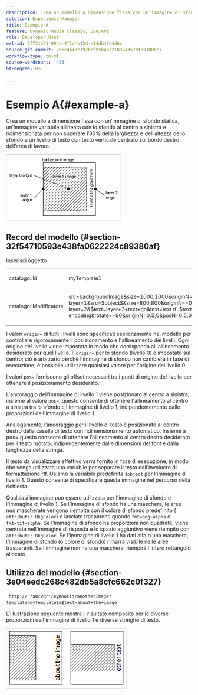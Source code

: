 ```yaml
---
description: Crea un modello a dimensione fissa con un’immagine di sfondo statica, un’immagine variabile allineata con lo sfondo al centro a sinistra e ridimensionata per non superare l’80% della larghezza e dell’altezza dello sfondo e un livello di testo con testo verticale centrato sul bordo destro dell’area di lavoro.
solution: Experience Manager
title: Esempio A
feature: Dynamic Media Classic, SDK/API
role: Developer,User
exl-id: 7f731b41-994d-4f1d-b42d-e14db47e4d6c
source-git-commit: 206e4643e3926cb85b4be2189743578f88180be7
workflow-type: tm+mt
source-wordcount: '453'
ht-degree: 0%

---
```


# Esempio A{#example-a}

Crea un modello a dimensione fissa con un’immagine di sfondo statica, un’immagine variabile allineata con lo sfondo al centro a sinistra e ridimensionata per non superare l’80% della larghezza e dell’altezza dello sfondo e un livello di testo con testo verticale centrato sul bordo destro dell’area di lavoro.

![](assets/examplea.png)

## Record del modello {#section-32f54710593e438fa0622224c89380af}

Inserisci oggetto

<table id="simpletable_97ECA49445634F59B3F1D100412EFC70"> 
 <tr class="strow"> 
  <td class="stentry"> <p> <span class="codeph"> catalogo::Id  </span> </p> </td> 
  <td class="stentry"> <p> <span class="codeph"> myTemplate1  </span> </p> </td> 
 </tr> 
 <tr class="strow"> 
  <td class="stentry"> <p> <span class="codeph"> catalogo::Modificatore  </span> </p> </td> 
  <td class="stentry"> <p> <span class="codeph"> src=backgroundImage&amp;size=1000,1000&amp;originN=0,0&amp; layer=1&amp;src=$object$&amp;size=800,800&amp;originN=-0.5,0&amp;posN=-0.5,0&amp; layer=2&amp;$text=layer+2+text+go&amp;text=text tf..$text$...rtf-encoding&amp;rotate=-90&amp;originN=0.5,0&amp;posN=0.5,0  </span> </p> </td> 
 </tr> 
</table>

I valori `origin=` di tutti i livelli sono specificati esplicitamente nel modello per controllare rigorosamente il posizionamento e l&#39;allineamento dei livelli. Ogni origine del livello viene impostata in modo che corrisponda all&#39;allineamento desiderato per quel livello. Il `origin=` per lo sfondo (livello 0) è impostato sul centro; ciò è arbitrario perché l&#39;immagine di sfondo non cambierà in fase di esecuzione; è possibile utilizzare qualsiasi valore per l&#39;origine del livello 0.

I valori `pos=` forniscono gli offset necessari tra i punti di origine del livello per ottenere il posizionamento desiderato.

L&#39;ancoraggio dell&#39;immagine di livello 1 viene posizionato al centro a sinistra; insieme al valore `pos=`, questo consente di ottenere l&#39;allineamento al centro a sinistra tra lo sfondo e l&#39;immagine di livello 1, indipendentemente dalle proporzioni dell&#39;immagine di livello 1.

Analogamente, l’ancoraggio per il livello di testo è posizionato al centro destro della casella di testo con ridimensionamento automatico. Insieme a pos= questo consente di ottenere l’allineamento al centro destro desiderato per il testo ruotato, indipendentemente dalle dimensioni del font e dalla lunghezza della stringa.

Il testo da visualizzare effettivo verrà fornito in fase di esecuzione, in modo che venga utilizzata una variabile per separare il testo dall’involucro di formattazione rtf. Usiamo la variabile predefinita `$object` per l&#39;immagine di livello 1. Questo consente di specificare questa immagine nel percorso della richiesta.

Qualsiasi immagine può essere utilizzata per l&#39;immagine di sfondo e l&#39;immagine di livello 1. Se l&#39;immagine di sfondo ha una maschera, le aree non mascherate vengono riempite con il colore di sfondo predefinito ( `attribute::BkgColor`) o lasciate trasparenti quando `fmt=png-alpha` o `fmt=tif-alpha`. Se l&#39;immagine di sfondo ha proporzioni non quadrate, viene centrata nell&#39;immagine di risposta e lo spazio aggiuntivo viene riempito con `attribute::BkgColor`. Se l&#39;immagine di livello 1 ha dati alfa o una maschera, l&#39;immagine di sfondo (o colore di sfondo) rimarrà visibile nelle aree trasparenti. Se l&#39;immagine non ha una maschera, riempirà l&#39;intero rettangolo allocato.

## Utilizzo del modello {#section-3e04eedc268c482db5a8cfc662c0f327}

` http:// *`server`*/myRootId/anotherImage?template=myTemplate1&$text=about+the+image`

L&#39;illustrazione seguente mostra il risultato composito per le diverse proporzioni dell&#39;immagine di livello 1 e diverse stringhe di testo.

![](assets/exampleausing.png)
